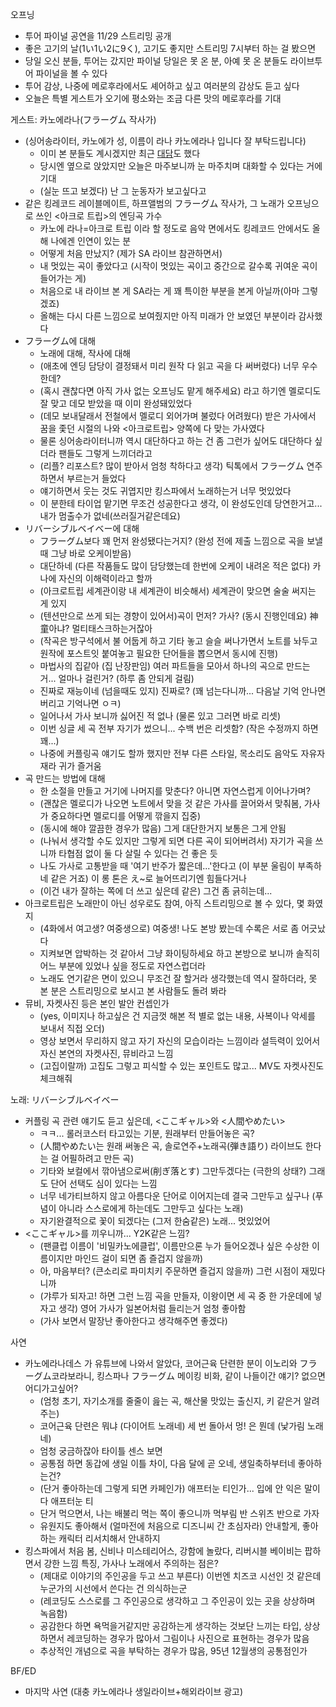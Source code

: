 오프닝

- 투어 파이널 공연을 11/29 스트리밍 공개
- 좋은 고기의 날(1い1い2に9く), 고기도 좋지만 스트리밍 7시부터 하는 걸 봤으면
- 당일 오신 분들, 투어는 갔지만 파이널 당일은 못 온 분, 아예 못 온 분들도 라이브투어 파이널을 볼 수 있다
- 투어 감상, 나중에 메로후라에서도 셰어하고 싶고 여러분의 감상도 듣고 싶다
- 오늘은 특별 게스트가 오기에 평소와는 조금 다른 맛의 메로후라를 기대

게스트: 카노에라나(フラーグム 작사가)
- (싱어송라이터, 카노에가 성, 이름이 라나 카노에라나 입니다 잘 부탁드립니다)
  - 이미 본 분들도 계시겠지만 최근 [대담](https://natalie.mu/music/pp/minaseinori-kanoerana)도 했다
  - 당시엔 옆으로 앉았지만 오늘은 마주보니까 눈 마주치며 대화할 수 있다는 거에 기대
  - (실눈 뜨고 보겠다) 난 그 눈동자가 보고싶다고
- 같은 킹레코드 레이블메이트, 하프앨범의 フラーグム 작사가, 그 노래가 오프닝으로 쓰인 <아크로 트립>의 엔딩곡 가수
  - 카노에 라나=아크로 트립 이라 할 정도로 음악 면에서도 킹레코드 안에서도 올해 나에겐 인연이 있는 분
  - 어떻게 처음 만났지? (제가 SA 라이브 참관하면서)
  - 내 멋있는 곡이 좋았다고 (시작이 멋있는 곡이고 중간으로 갈수록 귀여운 곡이 들어가는 게)
  - 처음으로 내 라이브 본 게 SA라는 게 꽤 특이한 부분을 본게 아닐까(아마 그렇겠죠)
  - 올해는 다시 다른 느낌으로 보여줬지만 아직 미래가 안 보였던 부분이라 감사했다
- フラーグム에 대해
  - 노래에 대해, 작사에 대해
  - (애초에 엔딩 담당이 결정돼서 미리 원작 다 읽고 곡을 다 써버렸다) 너무 우수한데?
  - (혹시 괜찮다면 아직 가사 없는 오프닝도 맡게 해주세요) 라고 하기엔 멜로디도 잘 맞고 데모 받았을 때 이미 완성돼있었다
  - (데모 보내달래서 전철에서 멜로디 외어가며 불렀다 어려웠다) 받은 가사에서 꿈을 좇던 시절의 나와 <아크로트립> 양쪽에 다 맞는 가사였다
  - 물론 싱어송라이터니까 역시 대단하다고 하는 건 좀 그런가 싶어도 대단하다 싶더라 팬들도 그렇게 느끼더라고
  - (리플? 리포스트? 많이 받아서 엄청 착하다고 생각) 틱톡에서 フラーグム 연주하면서 부르는거 들었다
  - 얘기하면서 웃는 것도 귀엽지만 킹스파에서 노래하는거 너무 멋있었다
  - 이 분한테 타이업 맡기면 무조건 성공한다고 생각, 이 완성도인데 당연한거고... 내가 멈출수가 없네(쓰러질거같은데요)
- リバーシブルベイベー에 대해
  - フラーグム보다 꽤 먼저 완성됐다는거지? (완성 전에 제출 느낌으로 곡을 보낼 때 그냥 바로 오케이받음)
  - 대단하네 (다른 작품들도 많이 담당했는데 한번에 오케이 내려온 적은 없다) 카나에 자신의 이해력이라고 할까
  - (아크로트립 세계관이랑 내 세계관이 비슷해서) 세계관이 맞으면 술술 써지는 게 있지
  - (텐션만으로 쓰게 되는 경향이 있어서)곡이 먼저? 가사? (동시 진행인데요) 神童아냐? 멀티태스크하는거잖아
  - (작곡은 방구석에서 불 어둡게 하고 기타 놓고 슬슬 써나가면서 노트를 놔두고 원작에 포스트잇 붙여놓고 필요한 단어들을 뽑으면서 동시에 진행)
  - 마법사의 집같아 (집 난장판임) 여러 파트들을 모아서 하나의 곡으로 만드는 거... 얼마나 걸린거? (하루 좀 안되게 걸림)
  - 진짜로 재능이네 (넘을때도 있지) 진짜로? (꽤 넘는다니까... 다음날 기억 안나면 버리고 기억나면 ㅇㅋ)
  - 일어나서 가사 보니까 싫어진 적 없나 (물론 있고 그러면 바로 리셋) 
  - 이번 싱글 세 곡 전부 자기가 썼으니... 수백 번은 리셋함? (작은 수정까지 하면 꽤...) 
  - 나중에 커플링곡 얘기도 할까 했지만 전부 다른 스타일, 목소리도 음악도 자유자재라 귀가 즐거움
- 곡 만드는 방법에 대해
  - 한 소절을 만들고 거기에 나머지를 맞춘다? 아니면 자연스럽게 이어나가며?
  - (괜찮은 멜로디가 나오면 노트에서 맞을 것 같은 가사를 끌어와서 맞춰봄, 가사가 중요하다면 멜로디를 어떻게 깎을지 집중)
  - (동시에 해야 깔끔한 경우가 많음) 그게 대단한거지 보통은 그게 안됨
  - (나눠서 생각할 수도 있지만 그렇게 되면 다른 곡이 되어버려서) 자기가 곡을 쓰니까 타협점 없이 둘 다 살릴 수 있다는 건 좋은 듯
  - 나도 가사로 고통받을 때 '여기 반주가 짧은데...'한다고 (이 부분 울림이 부족하네 같은 거죠) 이 롱 톤은 え~로 늘어뜨리기엔 힘들다거나
  - (이건 내가 잘하는 쪽에 더 쓰고 싶은데 같은) 그건 좀 긁히는데...
- 아크로트립은 노래만이 아닌 성우로도 참여, 아직 스트리밍으로 볼 수 있다, 몇 화였지
  - (4화에서 여고생? 여중생으로) 여중생! 나도 본방 봤는데 수록은 서로 좀 어긋났다
  - 지켜보면 압박하는 것 같아서 그냥 화이팅하세요 하고 본방으로 보니까 솔직히 어느 부분에 있었나 싶을 정도로 자연스럽더라
  - 노래도 연기같은 면이 있으니 무조건 잘 할거라 생각했는데 역시 잘하더라, 못 본 분은 스트리밍으로 보시고 본 사람들도 돌려 봐라
- 뮤비, 자켓사진 등은 본인 발안 컨셉인가
  - (yes, 이미지나 하고싶은 건 지금껏 해본 적 별로 없는 내용, 사복이나 악세를 보내서 직접 오더)
  - 영상 보면서 무리하지 않고 자기 자신의 모습이라는 느낌이라 설득력이 있어서 자신 본연의 자켓사진, 뮤비라고 느낌
  - (고집이랄까) 고집도 그렇고 피식할 수 있는 포인트도 많고... MV도 자켓사진도 체크해줘

노래: リバーシブルベイベー
- 커플링 곡 관련 얘기도 듣고 싶은데, <ここギャル>와 <人間やめたい>
  - ㅋㅋ... 롤러코스터 타고있는 기분, 원래부터 만들어놓은 곡?
  - (人間やめたい는 원래 써놓은 곡, 솔로연주+노래곡(弾き語り) 라이브도 한다는 걸 어필하려고 만든 곡)
  - 기타와 보컬에서 깎아냄으로써(削ぎ落とす) 그만두겠다는 (극한의 상태?) 그래도 단어 선택도 심이 있다는 느낌
  - 너무 네가티브하지 않고 아름다운 단어로 이어지는데 결국 그만두고 싶구나 (푸념이 아니라 스스로에게 하는데도 그만두고 싶다는 노래)
  - 자기완결적으로 꽃이 되겠다는 (그저 한숨같은) 노래... 멋있었어
- <ここギャル>를 끼우니까... Y2K같은 느낌?
  - (팬클럽 이름이 '비밀카노에클럽', 이름만으론 누가 들어오겠나 싶은 수상한 이름이지만 마인드 걸이 되면 좀 즐겁지 않을까)
  - 아, 마음부터? (큰소리로 파미치키 주문하면 즐겁지 않을까) 그런 시점이 재밌다니까
  - (갸루가 되자고! 하면 그런 느낌 곡을 만들자, 이왕이면 세 곡 중 한 가운데에 넣자고 생각) 영어 가사가 일본어처럼 들리는거 엄청 좋아함
  - (가사 보면서 말장난 좋아한다고 생각해주면 좋겠다)

사연
- 카노에라나데스 가 유튜브에 나와서 알았다, 코어근육 단련한 분이 이노리와 フラーグム코라보라니, 킹스파나 フラーグム 메이킹 비화, 같이 나들이간 얘기? 없으면 어디가고싶어?
  - (엄청 초기, 자기소개를 줄줄이 읊는 곡, 해산물 맛있는 출신지, 키 같은거 알려주는)
  - 코어근육 단련은 뭐냐 (다이어트 노래네) 세 번 돌아서 멍! 은 뭔데 (낯가림 노래네) 
  - 엄청 궁금하잖아 타이틀 센스 보면
  - 공통점 하면 동갑에 생일 이틀 차이, 다음 달에 곧 오네, 생일축하부터네 좋아하는건?
  - (단거 좋아하는데 그렇게 되면 카페인가) 애프터눈 티인가... 입에 안 익은 말이다 애프터눈 티
  - 단거 먹으면서, 나는 배불리 먹는 쪽이 좋으니까 먹부림 반 스위츠 반으로 가자
  - 유원지도 좋아해서 (얼마전에 처음으로 디즈니씨 간 초심자라) 안내할게, 좋아하는 캐릭터 리서치해서 안내하지
- 킹스파에서 처음 봄, 신비나 미스테리어스, 강함에 놀랐다, 리버시블 베이비는 팝하면서 강한 느낌 특징, 가사나 노래에서 주의하는 점은?
  - (제대로 이야기의 주인공을 두고 쓰고 부른다) 이번엔 치즈코 시선인 것 같은데 누군가의 시선에서 쓴다는 건 의식하는군
  - (레코딩도 스스로를 그 주인공으로 생각하고 그 주인공이 있는 곳을 상상하며 녹음함) 
  - 공감한다 하면 욕먹을거같지만 공감하는게 생각하는 것보단 느끼는 타입, 상상하면서 레코딩하는 경우가 많아서 그림이나 사진으로 표현하는 경우가 많음
  - 추상적인 개념으로 곡을 부탁하는 경우가 많음, 95년 12월생의 공통점인가

BF/ED
- 마지막 사연
(대충 카노에라나 생일라이브+해외라이브 광고)
